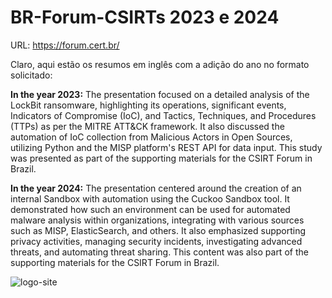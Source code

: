 # BR-Forum-CSIRTs 2023 e 2024

URL: https://forum.cert.br/

Claro, aqui estão os resumos em inglês com a adição do ano no formato solicitado:

**In the year 2023:**
The presentation focused on a detailed analysis of the LockBit ransomware, highlighting its operations, significant events, Indicators of Compromise (IoC), and Tactics, Techniques, and Procedures (TTPs) as per the MITRE ATT&CK framework. It also discussed the automation of IoC collection from Malicious Actors in Open Sources, utilizing Python and the MISP platform's REST API for data input. This study was presented as part of the supporting materials for the CSIRT Forum in Brazil.

**In the year 2024:**
The presentation centered around the creation of an internal Sandbox with automation using the Cuckoo Sandbox tool. It demonstrated how such an environment can be used for automated malware analysis within organizations, integrating with various sources such as MISP, ElasticSearch, and others. It also emphasized supporting privacy activities, managing security incidents, investigating advanced threats, and automating threat sharing. This content was also part of the supporting materials for the CSIRT Forum in Brazil.

![logo-site](https://github.com/crocodyli/BR-Forum-CSIRTs/assets/113185400/ee9a57ff-6036-42cb-97c2-9b244c68fe49)
